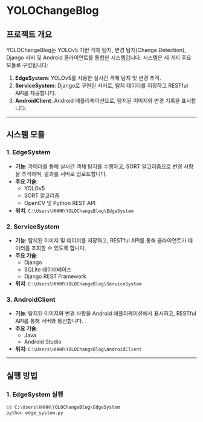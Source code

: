 # YOLOChangeBlog

## 프로젝트 개요
YOLOChangeBlog는 YOLOv5 기반 객체 탐지, 변경 탐지(Change Detection), Django 서버 및 Android 클라이언트를 통합한 시스템입니다. 시스템은 세 가지 주요 모듈로 구성됩니다:
1. **EdgeSystem**: YOLOv5를 사용한 실시간 객체 탐지 및 변경 추적.
2. **ServiceSystem**: Django로 구현된 서버로, 탐지 데이터를 저장하고 RESTful API를 제공합니다.
3. **AndroidClient**: Android 애플리케이션으로, 탐지된 이미지와 변경 기록을 표시합니다.

---

## 시스템 모듈

### 1. EdgeSystem
- **기능**: 카메라를 통해 실시간 객체 탐지를 수행하고, SORT 알고리즘으로 변경 사항을 추적하며, 결과를 서버로 업로드합니다.
- **주요 기술**:
  - YOLOv5
  - SORT 알고리즘
  - OpenCV 및 Python REST API
- **위치**: `C:\Users\HHHH\YOLOChangeBlog\EdgeSystem`

### 2. ServiceSystem
- **기능**: 탐지된 이미지 및 데이터를 저장하고, RESTful API를 통해 클라이언트가 데이터를 조회할 수 있도록 합니다.
- **주요 기술**:
  - Django
  - SQLite 데이터베이스
  - Django REST Framework
- **위치**: `C:\Users\HHHH\YOLOChangeBlog\ServiceSystem`

### 3. AndroidClient
- **기능**: 탐지된 이미지와 변경 사항을 Android 애플리케이션에서 표시하고, RESTful API를 통해 서버와 통신합니다.
- **주요 기술**:
  - Java
  - Android Studio
- **위치**: `C:\Users\HHHH\YOLOChangeBlog\AndroidClient`

---

## 실행 방법

### 1. EdgeSystem 실행
```bash
cd C:\Users\HHHH\YOLOChangeBlog\EdgeSystem
python edge_system.py
